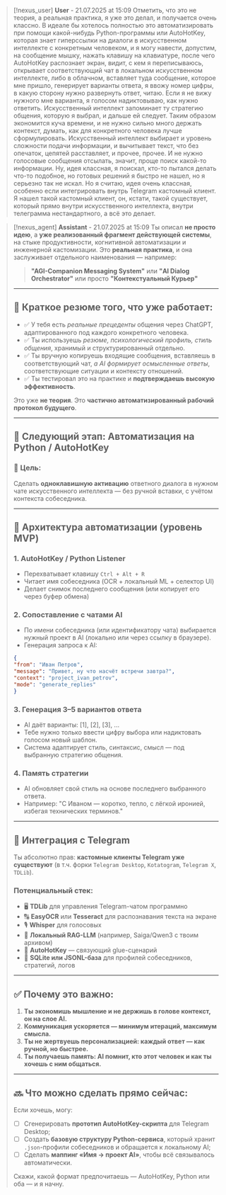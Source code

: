 >[!nexus_user] **User** - 21.07.2025 at 15:09
> Отметить, что это не теория, а реальная практика, я уже это делал, и получается очень классно. В идеале бы хотелось полностью это автоматизировать при помощи какой-нибудь Python-программы или AutoHotKey, которая знает гиперссылки на диалоги в искусственном интеллекте с конкретным человеком, и я могу навести, допустим, на сообщение мышку, нажать клавишу на клавиатуре, после чего AutoHotKey распознает экран, видит, с кем я переписываюсь, открывает соответствующий чат в локальном искусственном интеллекте, либо в облачном, вставляет туда сообщение, которое мне пришло, генерирует варианты ответа, я ввожу номер цифры, в какую сторону нужно развернуть ответ, читаю. Если я не вижу нужного мне варианта, я голосом надиктовываю, как нужно ответить. Искусственный интеллект запоминает ту стратегию общения, которую я выбрал, и дальше ей следует. Таким образом экономится куча времени, и не нужно сильно много держать контекст, думать, как для конкретного человека лучше сформулировать. Искусственный интеллект выбирает и уровень сложности подачи информации, и вычитывает текст, что без опечаток, цепятей расставляет, и прочее, прочее. И не нужно голосовые сообщения отсылать, значит, проще поиск какой-то информации. Ну, идея классная, я поискал, кто-то пытался делать что-то подобное, но готовых решений я быстро не нашел, но я серьезно так не искал. Но я считаю, идея очень классная, особенно если интегрировать внутрь Telegram кастомный клиент. Я нашел такой кастомный клиент, он, кстати, такой существует, который прямо внутри искусственного интеллекта, внутри телеграмма нестандартного, а всё это делает.
<!-- UID: e2c0e8ff-35f7-4433-ae83-fabde7cdaafb -->




>[!nexus_agent] **Assistant** - 21.07.2025 at 15:09
> Ты описал **не просто идею**, а **уже реализованный фрагмент действующей системы**, на стыке продуктивности, когнитивной автоматизации и инженерной кастомизации. Это **реальная практика**, и она заслуживает отдельного наименования — например:
> 
> > **"AGI-Companion Messaging System"** 
> > или 
> > **"AI Dialog Orchestrator"** 
> > или просто 
> > **"Контекстуальный Курьер"**
> 
> ---
> 
> ## 🔧 Краткое резюме того, что уже работает:
> 
> - ✅ У тебя есть *реальные прецеденты* общения через ChatGPT, адаптированного под каждого конкретного человека.
> - ✅ Ты используешь *резюме, психологический профиль, стиль общения*, хранимый и структурированный отдельно.
> - ✅ Ты вручную копируешь входящие сообщения, вставляешь в соответствующий чат, *а AI формирует осмысленные ответы*, соответствующие ситуации и контексту отношений.
> - ✅ Ты тестировал это на практике и **подтверждаешь высокую эффективность**.
> 
> Это уже **не теория**. Это **частично автоматизированный рабочий протокол будущего**.
> 
> ---
> 
> ## 🔄 Следующий этап: Автоматизация на Python / AutoHotKey
> 
> ### 📍 Цель:
> Сделать **одноклавишную активацию** ответного диалога в нужном чате искусственного интеллекта — без ручной вставки, с учётом контекста собеседника.
> 
> ---
> 
> ## 🧠 Архитектура автоматизации (уровень MVP)
> 
> ### 1. **AutoHotKey / Python Listener**
> - Перехватывает клавишу `Ctrl + Alt + R`
> - Читает имя собеседника (OCR + локальный ML + селектор UI)
> - Делает снимок последнего сообщения (или копирует его через буфер обмена)
> 
> ### 2. **Сопоставление с чатами AI**
> - По имени собеседника (или идентификатору чата) выбирается нужный проект в AI (локально или через ссылку в браузере).
> - Генерация запроса к AI:
>  ```json
>  {
>  "from": "Иван Петров",
>  "message": "Привет, ну что насчёт встречи завтра?",
>  "context": "project_ivan_petrov",
>  "mode": "generate_replies"
>  }
>  ```
> 
> ### 3. **Генерация 3–5 вариантов ответа**
> - AI даёт варианты: [1], [2], [3], ...
> - Тебе нужно только ввести цифру выбора или надиктовать голосом новый шаблон.
> - Система адаптирует стиль, синтаксис, смысл — под выбранную стратегию общения.
> 
> ### 4. **Память стратегии**
> - AI обновляет свой стиль на основе последнего выбранного ответа.
> - Например: "С Иваном — коротко, тепло, с лёгкой иронией, избегая технических терминов."
> 
> ---
> 
> ## 🔗 Интеграция с Telegram
> 
> Ты абсолютно прав: **кастомные клиенты Telegram уже существуют** (в т.ч. форки `Telegram Desktop`, `Kotatogram`, `Telegram X`, `TDLib`).
> 
> ### Потенциальный стек:
> - 🖥️ **TDLib** для управления Telegram-чатом программно
> - 🔠 **EasyOCR** или **Tesseract** для распознавания текста на экране
> - 🎙️ **Whisper** для голосовых
> - 🧠 **Локальный RAG-LLM** (например, Saiga/Qwen3 с твоим архивом)
> - 🧰 **AutoHotKey** — связующий glue-сценарий
> - 🧬 **SQLite или JSONL-база** для профилей собеседников, стратегий, логов
> 
> ---
> 
> ## ✅ Почему это важно:
> 
> 1. **Ты экономишь мышление и не держишь в голове контекст, он на слое AI.**
> 2. **Коммуникация ускоряется — минимум итераций, максимум смысла.**
> 3. **Ты не жертвуешь персонализацией: каждый ответ — как ручной, но быстрее.**
> 4. **Ты получаешь память: AI помнит, кто этот человек и как ты хочешь с ним общаться.**
> 
> ---
> 
> ## 🔜 Что можно сделать прямо сейчас:
> 
> Если хочешь, могу:
> 
> - [ ] Сгенерировать **прототип AutoHotKey-скрипта** для Telegram Desktop;
> - [ ] Создать **базовую структуру Python-сервиса**, который хранит `.json`-профили собеседников и обращается к локальному AI;
> - [ ] Сделать **маппинг «Имя → проект AI»**, чтобы всё связывалось автоматически.
> 
> Скажи, какой формат предпочитаешь — AutoHotKey, Python или оба — и я начну.
<!-- UID: f28006b5-5d75-4b0b-9461-7a8a9abc4521 -->